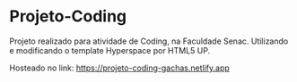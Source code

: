 # Projeto-Coding
Projeto realizado para atividade de Coding, na Faculdade Senac.
Utilizando e modificando o template Hyperspace por HTML5 UP.

Hosteado no link: https://projeto-coding-gachas.netlify.app
